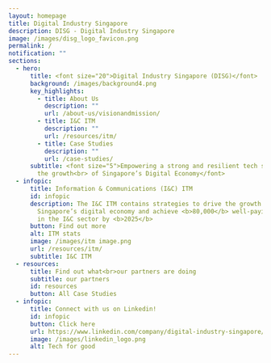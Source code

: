 ```yaml
---
layout: homepage
title: Digital Industry Singapore
description: DISG - Digital Industry Singapore
image: /images/disg_logo_favicon.png
permalink: /
notification: ""
sections:
  - hero:
      title: <font size="20">Digital Industry Singapore (DISG)</font>
      background: /images/background4.png
      key_highlights:
        - title: About Us
          description: ""
          url: /about-us/visionandmission/
        - title: I&C ITM
          description: ""
          url: /resources/itm/
        - title: Case Studies
          description: ""
          url: /case-studies/
      subtitle: <font size="5">Empowering a strong and resilient tech sector to drive
        the growth<br> of Singapore’s Digital Economy</font>
  - infopic:
      title: Information & Communications (I&C) ITM
      id: infopic
      description: The I&C ITM contains strategies to drive the growth of
        Singapore’s digital economy and achieve <b>80,000</b> well-paying jobs
        in the I&C sector by <b>2025</b>
      button: Find out more
      alt: ITM stats
      image: /images/itm image.png
      url: /resources/itm/
      subtitle: I&C ITM
  - resources:
      title: Find out what<br>our partners are doing
      subtitle: our partners
      id: resources
      button: All Case Studies
  - infopic:
      title: Connect with us on Linkedin!
      id: infopic
      button: Click here
      url: https://www.linkedin.com/company/digital-industry-singapore/mycompany/
      image: /images/linkedin_logo.png
      alt: Tech for good
---
```

